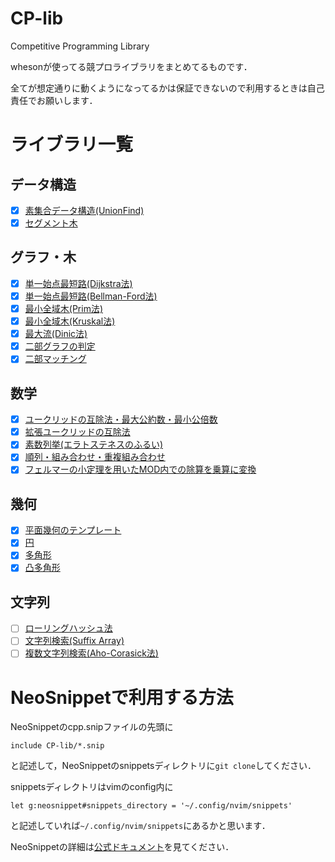 # CP-lib
Competitive Programming Library

whesonが使ってる競プロライブラリをまとめてるものです．

全てが想定通りに動くようになってるかは保証できないので利用するときは自己責任でお願いします．

# ライブラリ一覧
## データ構造
- [x] [素集合データ構造(UnionFind)](/lib/DataStructure/union_find.h)
- [x] [セグメント木](/lib/DataStructure/segment_tree.h)

## グラフ・木
- [x] [単一始点最短路(Dijkstra法)](/lib/Graph/dijkstra.h)
- [x] [単一始点最短路(Bellman-Ford法)](/lib/Graph/bellman_ford.h)
- [x] [最小全域木(Prim法)](/lib/Graph/prim.h)
- [x] [最小全域木(Kruskal法)](/lib/Graph/kruskal.h)
- [x] [最大流(Dinic法)](/lib/Graph/dinic.h)
- [x] [二部グラフの判定](/lib/Graph/bipartite_graph.h)
- [x] [二部マッチング](/lib/Graph/bipartite_matching.h)

## 数学
- [x] [ユークリッドの互除法・最大公約数・最小公倍数](/lib/Math/euclidean.h)
- [x] [拡張ユークリッドの互除法](/lib/Math/extended_gcd.h)
- [x] [素数列挙(エラトステネスのふるい)](/lib/Math/sosuu.h)
- [x] [順列・組み合わせ・重複組み合わせ](/lib/Math/countings.h)
- [x] [フェルマーの小定理を用いたMOD内での除算を乗算に変換](/lib/Math/mod.h)

## 幾何
- [x] [平面幾何のテンプレート](/lib/Geometry/Plane/template.h)
- [x] [円](/lib/Geometry/Plane/circle.h)
- [x] [多角形](/lib/Geometry/Plane/polygon.h)
- [x] [凸多角形](/lib/Geometry/Plane/convex_polygon.h)

## 文字列
- [ ] [ローリングハッシュ法]()
- [ ] [文字列検索(Suffix Array)]()
- [ ] [複数文字列検索(Aho-Corasick法)]()

# NeoSnippetで利用する方法
NeoSnippetのcpp.snipファイルの先頭に

```
include CP-lib/*.snip
```

と記述して，NeoSnippetのsnippetsディレクトリに``git clone``してください．

snippetsディレクトリはvimのconfig内に

```
let g:neosnippet#snippets_directory = '~/.config/nvim/snippets'
```

と記述していれば``~/.config/nvim/snippets``にあるかと思います．

NeoSnippetの詳細は[公式ドキュメント](https://github.com/Shougo/neosnippet.vim/blob/master/doc/neosnippet.txt)を見てください．
